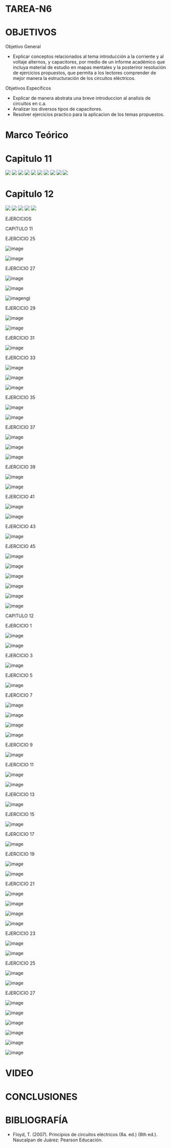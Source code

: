 # TAREA-N6

# OBJETIVOS

Objetivo General

- Explicar conceptos relacionados al tema introducción a la corriente y al voltaje alternos, y capacitores, por medio de un informe académico que incluya material de estudio en mapas mentales y la posteriror resolución de ejercicios propuestos, que permita a los lectores comprender de mejor manera la estructuración de los circuitos eléctricos.

Objetivos Específicos
- Explicar de manera abstrata una breve introduccion al analisis de circuitos en c.a.
- Analizar los diversos tipos de capacitores.
- Resolver ejercicios practico para la aplicacion de los temas propuestos.
# Marco Teórico

# Capitulo 11

![](https://github.com/BENLLAMIN69/TAREA-N6/blob/main/IMA/png%20(3).png)
![](https://github.com/BENLLAMIN69/TAREA-N6/blob/main/IMA/png%20(4).png)
![](https://github.com/BENLLAMIN69/TAREA-N6/blob/main/IMA/png%20(5).png)
![](https://github.com/BENLLAMIN69/TAREA-N6/blob/main/IMA/png%20(6).png)
![](https://github.com/BENLLAMIN69/TAREA-N6/blob/main/IMA/png%20(7).png)
![](https://github.com/BENLLAMIN69/TAREA-N6/blob/main/IMA/png%20(8).png)
![](https://github.com/BENLLAMIN69/TAREA-N6/blob/main/IMA/png%20(9).png)
![](https://github.com/BENLLAMIN69/TAREA-N6/blob/main/IMA/png%20(10).png)
![](https://github.com/BENLLAMIN69/TAREA-N6/blob/main/IMA/png%20(11).png)
![](https://github.com/BENLLAMIN69/TAREA-N6/blob/main/IMA/png%20(12).png)

# Capitulo 12

![](https://github.com/BENLLAMIN69/TAREA-N6/blob/main/IMA/Introduce%20el%20texto%20aqu%C3%AD.png)
![](https://github.com/BENLLAMIN69/TAREA-N6/blob/main/IMA/png%20(13).png)
![](https://github.com/BENLLAMIN69/TAREA-N6/blob/main/IMA/png%20(16).png)
![](https://github.com/BENLLAMIN69/TAREA-N6/blob/main/IMA/png%20(17).png)
![](https://github.com/BENLLAMIN69/TAREA-N6/blob/main/IMA/png%20(18).png)


EJERCICIOS 

CAPITULO 11

EJERCICIO 25 

![image](https://user-images.githubusercontent.com/93900233/149810088-e6a5f4d6-5663-469e-9dfa-9a5686f3213e.png)

![image](https://user-images.githubusercontent.com/93900233/149810159-55689ddf-fdaf-4af6-b6f8-d6afef6f5494.png)

EJERCICIO 27

![image](https://user-images.githubusercontent.com/93900233/149810300-131d083e-66fa-43e8-82a4-e4a0b1362ec6.png)

![image](https://user-images.githubusercontent.com/93900233/149810357-fe6e87b0-8a15-4801-b67f-0cc6e239a312.png)

![image](https://user-images.githubusercontent.com/93900233/149810426-01e17a97-2712-4bc1-a32f-f4a69bec263f.png)ng)

EJERCICIO 29 

![image](https://user-images.githubusercontent.com/93900233/149810571-8d6fedb9-5096-4538-be52-c0edc02100c2.png)

![image](https://user-images.githubusercontent.com/93900233/149810603-65851619-5f07-4fa9-9f38-46dbe715a838.png)

EJERCICIO 31

![image](https://user-images.githubusercontent.com/93900233/149810649-5b2a53e1-7a44-4e2e-8c48-9cc8f1be3a36.png)

EJERCICIO 33

![image](https://user-images.githubusercontent.com/93900233/149811374-8d59b97d-60b5-49cd-9290-84ce1c799af2.png)

![image](https://user-images.githubusercontent.com/93900233/149811440-e59d9c45-33cd-49be-925d-35997effc6ac.png)

![image](https://user-images.githubusercontent.com/93900233/149811502-a48752b6-5e1b-4e9a-a020-f017cf938c09.png)

EJERCICIO 35

![image](https://user-images.githubusercontent.com/93900233/149811632-7adc8618-043c-4432-a524-7f1b41388614.png)

![image](https://user-images.githubusercontent.com/93900233/149811675-24869c95-ef61-4ada-88c0-68b7bc11dccb.png)

EJERCICIO 37

![image](https://user-images.githubusercontent.com/93900233/149810993-0beb0f12-a441-4601-87e8-f883056658d6.png)

![image](https://user-images.githubusercontent.com/93900233/149811038-9bf76a22-c93a-4181-9212-00cc230f2070.png)

![image](https://user-images.githubusercontent.com/93900233/149811080-fd07f180-8099-4389-b61d-68484a2dd387.png)

EJERCICIO 39

![image](https://user-images.githubusercontent.com/93900233/149811745-6108c46c-c8ed-4cd3-8ff5-753cb316d2f6.png)

![image](https://user-images.githubusercontent.com/93900233/149811812-6c0d84b3-1da4-46f8-a2ea-14371b507f91.png)

EJERCICIO 41

![image](https://user-images.githubusercontent.com/93900233/149811869-3501b184-0f61-4bdf-aabd-82755e27b76b.png)

![image](https://user-images.githubusercontent.com/93900233/149811895-fb95916b-9a80-4413-8368-1d526d357ee6.png)

EJERCICIO 43

![image](https://user-images.githubusercontent.com/93900233/149811941-bfd91273-7db6-4102-aa5b-dafa8918f431.png)

EJERCICIO 45 

![image](https://user-images.githubusercontent.com/93900233/149812013-0d5f3ae6-ac3d-4ce2-8edc-c78fbaef5ec8.png)

![image](https://user-images.githubusercontent.com/93900233/149812044-e51ac589-68cb-4106-94c3-1483dbe9b31b.png)

![image](https://user-images.githubusercontent.com/93900233/149812075-e1657a44-82d9-4337-9afc-8cfddf872256.png)

![image](https://user-images.githubusercontent.com/93900233/149812166-60e1e3da-e7ad-4223-8e0b-13e2e3e81310.png)

![image](https://user-images.githubusercontent.com/93900233/149812209-3e419f82-58b0-465a-8a34-7806d723d55c.png)

![image](https://user-images.githubusercontent.com/93900233/149812275-2e0a5f90-4102-4454-8228-2c6b97221533.png)

CAPITULO 12

EJERCICIO 1

![image](https://user-images.githubusercontent.com/93900233/149815163-a3beadbc-38b9-4761-9838-29237b79cf95.png)

![image](https://user-images.githubusercontent.com/93900233/149815231-952b2f7f-6ee6-4c2b-a1e0-986741351028.png)

EJERCICIO 3

![image](https://user-images.githubusercontent.com/93900233/149815287-0cf25f3f-d1e6-4088-8be9-e1b754927b75.png)

EJERCICIO 5

![image](https://user-images.githubusercontent.com/93900233/149815404-d83308ab-c714-499f-8e6a-01e22fd220ac.png)

EJERCICIO 7

![image](https://user-images.githubusercontent.com/93900233/149815478-fcd4eab8-f94f-48ea-ac1d-ab149c45d383.png)

![image](https://user-images.githubusercontent.com/93900233/149815509-e2b9f688-d8f3-4c66-bc98-aaddccd34208.png)

![image](https://user-images.githubusercontent.com/93900233/149815537-ab5fab0b-a38d-47ac-91a6-26a19c104988.png)

![image](https://user-images.githubusercontent.com/93900233/149815629-4c835daf-53cd-4d45-bc9c-b7bc2b50c022.png)

EJERCICIO 9

![image](https://user-images.githubusercontent.com/93900233/149815718-43645a70-542d-44b0-b13f-1ee1fdfbbda1.png)

EJERCICIO 11

![image](https://user-images.githubusercontent.com/93900233/149815775-635d59bd-f838-42cf-9ac0-7fc8fa9ce020.png)

![image](https://user-images.githubusercontent.com/93900233/149815801-acbabfe8-709b-4f9b-bad4-78aded06562a.png)

EJERCICIO 13

![image](https://user-images.githubusercontent.com/93900233/149815894-9a6f0d44-9a01-4d40-999c-0ed0e302a128.png)

EJERCICIO 15

![image](https://user-images.githubusercontent.com/93900233/149815933-7d154d2b-b5d1-4592-bc57-a82ec39fc184.png)

EJERCICIO 17

![image](https://user-images.githubusercontent.com/93900233/149815986-d16578d9-ce37-4159-b3af-2ffaeab313dc.png)

EJERCICIO 19

![image](https://user-images.githubusercontent.com/93900233/149816046-bed96250-f7ca-4bf3-ba57-786d0a0d40b3.png)

![image](https://user-images.githubusercontent.com/93900233/149816106-6520295f-1eae-4b21-b13b-dc9700d69128.png)

EJERCICIO 21

![image](https://user-images.githubusercontent.com/93900233/149816142-c178bb74-5000-48b5-8e2b-a075a779f2a8.png)

![image](https://user-images.githubusercontent.com/93900233/149816176-ac01b526-4d4e-4bae-8180-a2154e06c317.png)

![image](https://user-images.githubusercontent.com/93900233/149816229-92738512-b3bd-4a2e-9f92-8c151ca66bf7.png)

![image](https://user-images.githubusercontent.com/93900233/149816265-3b67b205-c430-4274-805e-76f99897c5ad.png)

EJERCICIO 23

![image](https://user-images.githubusercontent.com/93900233/149816324-d14f4aaa-fd6c-4694-85e8-5af2bd47046e.png)

![image](https://user-images.githubusercontent.com/93900233/149816352-72f5763a-6ce0-48b8-ab67-95b70b820261.png)

EJERCICIO 25

![image](https://user-images.githubusercontent.com/93900233/149816447-cfe17719-39b4-4d26-96e9-2d8bafd5efe5.png)

![image](https://user-images.githubusercontent.com/93900233/149816521-bc7c0d1d-1bb3-44f2-9eb0-1242943279c5.png)

EJERCICIO 27

![image](https://user-images.githubusercontent.com/93900233/149816785-2a4e64f9-5e54-43a2-998f-afe94f701a73.png)

![image](https://user-images.githubusercontent.com/93900233/149816931-a779132d-5f15-4bb2-9036-866071ad9f59.png)

![image](https://user-images.githubusercontent.com/93900233/149816988-c43246f8-3b23-42f2-b553-97cd721cef51.png)

![image](https://user-images.githubusercontent.com/93900233/149817034-db3354f6-1e90-4972-ae28-067c9adc2cd4.png)

![image](https://user-images.githubusercontent.com/93900233/149817078-00fe0619-a714-4971-a283-b779f3bc0803.png)

![image](https://user-images.githubusercontent.com/93900233/149817115-aa12edc4-e484-431b-87ed-c2a09f3e7ff0.png)

# VIDEO

# CONCLUSIONES

# BIBLIOGRAFÍA
- Floyd, T. (2007). Principios de circuitos eléctricos (8a. ed.) (8th ed.). Naucalpan de Juárez: Pearson Educación.

